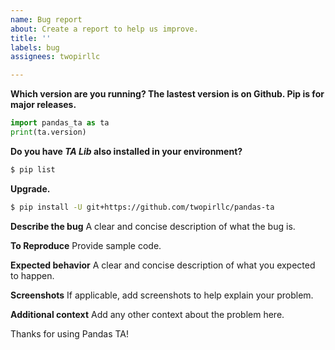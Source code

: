 ```yaml
---
name: Bug report
about: Create a report to help us improve.
title: ''
labels: bug
assignees: twopirllc

---
```


**Which version are you running? The lastest version is on Github. Pip is for major releases.**
```python
import pandas_ta as ta
print(ta.version)
```

**Do you have _TA Lib_ also installed in your environment?**
```sh
$ pip list
```

**Upgrade.**
```sh
$ pip install -U git+https://github.com/twopirllc/pandas-ta
```

**Describe the bug**
A clear and concise description of what the bug is.

**To Reproduce**
Provide sample code.

**Expected behavior**
A clear and concise description of what you expected to happen.

**Screenshots**
If applicable, add screenshots to help explain your problem.

**Additional context**
Add any other context about the problem here.

Thanks for using Pandas TA!
